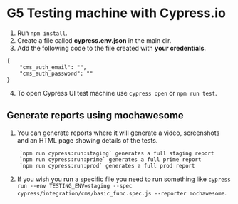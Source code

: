 # G5 Testing machine with Cypress.io

1. Run `npm install`.
2. Create a file called **cypress.env.json** in the main dir.
3. Add the following code to the file created with **your credentials**.
```
{
    "cms_auth_email": "",
    "cms_auth_password": ""
}
```
4. To open Cypress UI test machine use `cypress open` or `npm run test`.

## Generate reports using mochawesome

1. You can generate reports where it will generate a video, screenshots and an HTML page showing details of the tests.
```
    `npm run cypress:run:staging` generates a full staging report
    `npm run cypress:run:prime` generates a full prime report
    `npm run cypress:run:prod` generates a full prod report
```
2. If you wish you run a specific file you need to run something like `cypress run --env TESTING_ENV=staging --spec cypress/integration/cms/basic_func.spec.js --reporter mochawesome`.
